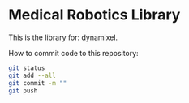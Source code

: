# Medical Robotics Library

This is the library for: dynamixel.

How to commit code to this repository:

```bash
git status
git add --all
git commit -m ""
git push
```
